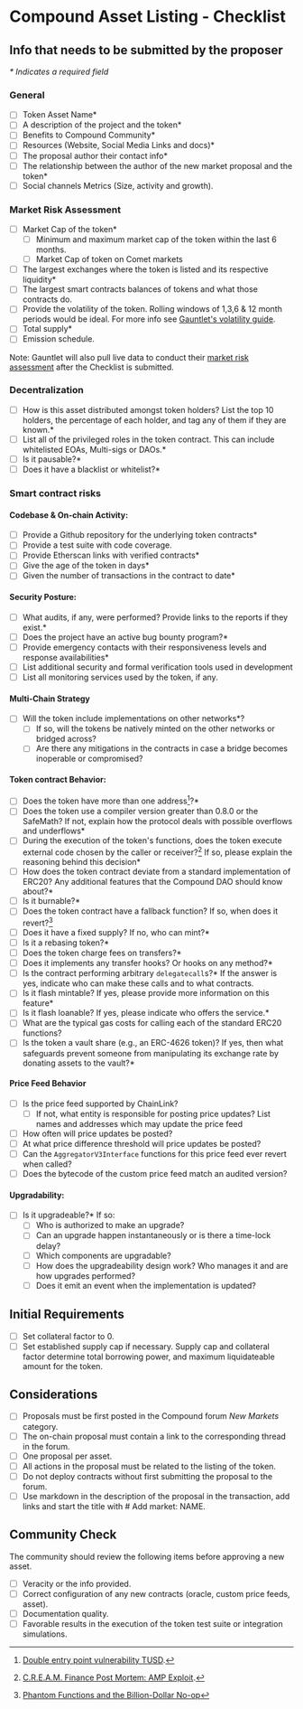 # Compound Asset Listing - Checklist

## Info that needs to be submitted by the proposer

*\* Indicates a required field*

### General

- [ ] Token Asset Name*
- [ ] A description of the project and the token*
- [ ] Benefits to Compound Community*
- [ ] Resources (Website, Social Media Links and docs)*
- [ ] The proposal author their contact info*
- [ ] The relationship between the author of the new market proposal and the token*
- [ ] Social channels Metrics (Size, activity and growth).

### Market Risk Assessment

- [ ] Market Cap of the token*
  - [ ] Minimum and maximum market cap of the token within the last 6 months.
  - [ ] Market Cap of token on Comet markets
- [ ] The largest exchanges where the token is listed and its respective liquidity*
- [ ] The largest smart contracts balances of tokens and what those contracts do.
- [ ] Provide the volatility of the token. Rolling windows of 1,3,6 & 12 month periods would be ideal. For more info see [Gauntlet's volatility guide](https://maker-report.gauntlet.network/int_vol).
- [ ] Total supply*
- [ ] Emission schedule.

Note: Gauntlet will also pull live data to conduct their [market risk assessment](https://gauntlet.notion.site/gauntlet/Gauntlet-Market-Risk-Framework-for-Asset-Listings-on-Compound-de5a852131514f14a560be56b6e51419) after the Checklist is submitted.

### Decentralization

- [ ] How is this asset distributed amongst token holders? List the top 10 holders, the percentage of each holder, and tag any of them if they are known.*
- [ ] List all of the privileged roles in the token contract. This can include whitelisted EOAs, Multi-sigs or DAOs.*
- [ ] Is it pausable?*
- [ ] Does it have a blacklist or whitelist?*

### Smart contract risks

#### Codebase & On-chain Activity:
- [ ] Provide a Github repository for the underlying token contracts*
- [ ] Provide a test suite with code coverage.
- [ ] Provide Etherscan links with verified contracts*
- [ ] Give the age of the token in days*
- [ ] Given the number of transactions in the contract to date*

#### Security Posture:
- [ ] What audits, if any, were performed? Provide links to the reports if they exist.*
- [ ] Does the project have an active bug bounty program?*
- [ ] Provide emergency contacts with their responsiveness levels and response availabilities* 
- [ ] List additional security and formal verification tools used in development
- [ ] List all monitoring services used by the token, if any.

#### Multi-Chain Strategy
- [ ] Will the token include implementations on other networks*?
  - [ ] If so, will the tokens be natively minted on the other networks or bridged across?
  - [ ] Are there any mitigations in the contracts in case a bridge becomes inoperable or compromised?

#### Token contract Behavior:
- [ ] Does the token have more than one address[^1]?*
- [ ] Does the token use a compiler version greater than 0.8.0 or the SafeMath? If not, explain how the protocol deals with possible overflows and underflows*
- [ ] During the execution of the token's functions, does the token execute external code chosen by the caller or receiver?[^2] If so, please explain the reasoning behind this decision*
- [ ] How does the token contract deviate from a standard implementation of ERC20? Any additional features that the Compound DAO should know about?*
- [ ] Is it burnable?*
- [ ] Does the token contract have a fallback function? If so, when does it revert?[^3]
- [ ] Does it have a fixed supply? If no, who can mint?*
- [ ] Is it a rebasing token?*
- [ ] Does the token charge fees on transfers?*
- [ ] Does it implements any transfer hooks? Or hooks on any method?*
- [ ] Is the contract performing arbitrary `delegatecall`s?* If the answer is yes, indicate who can make these calls and to what contracts.
- [ ] Is it flash mintable? If yes, please provide more information on this feature*
- [ ] Is it flash loanable? If yes, please indicate who offers the service.*
- [ ] What are the typical gas costs for calling each of the standard ERC20 functions?
- [ ] Is the token a vault share (e.g., an ERC-4626 token)? If yes, then what safeguards prevent someone from manipulating its exchange rate by donating assets to the vault?*

#### Price Feed Behavior
- [ ] Is the price feed supported by ChainLink?
  - [ ] If not, what entity is responsible for posting price updates? List names and addresses which may update the price feed
- [ ] How often will price updates be posted?
- [ ] At what price difference threshold will price updates be posted?
- [ ] Can the `AggregatorV3Interface` functions for this price feed ever revert when called?
- [ ] Does the bytecode of the custom price feed match an audited version?

#### Upgradability:
- [ ] Is it upgradeable?* If so:
  - [ ] Who is authorized to make an upgrade?
  - [ ] Can an upgrade happen instantaneously or is there a time-lock delay?
  - [ ] Which components are upgradable?
  - [ ] How does the upgradeability design work? Who manages it and are how upgrades performed?
  - [ ] Does it emit an event when the implementation is updated?
 
## Initial Requirements

- [ ] Set collateral factor to 0.
- [ ] Set established supply cap if necessary. Supply cap and collateral factor determine total borrowing power, and maximum liquidateable amount for the token.
      
## Considerations

- [ ] Proposals must be first posted in the Compound forum *New Markets* category.
- [ ] The on-chain proposal must contain a link to the corresponding thread in the forum.
- [ ] One proposal per asset.
- [ ] All actions in the proposal must be related to the listing of the token.
- [ ] Do not deploy contracts without first submitting the proposal to the forum.
- [ ] Use markdown in the description of the proposal in the transaction, add links and start the title with # Add market: NAME.

## Community Check
The community should review the following items before approving a new asset.

- [ ] Veracity or the info provided.
- [ ] Correct configuration of any new contracts (oracle, custom price feeds, asset).
- [ ] Documentation quality.
- [ ] Favorable results in the execution of the token test suite or integration simulations.

[^1]: [Double entry point vulnerability TUSD](https://blog.openzeppelin.com/compound-tusd-integration-issue-retrospective/).
[^2]: [C.R.E.A.M. Finance Post Mortem: AMP Exploit](https://medium.com/cream-finance/c-r-e-a-m-finance-post-mortem-amp-exploit-6ceb20a630c5).
[^3]: [Phantom Functions and the Billion-Dollar No-op](https://media.dedaub.com/phantom-functions-and-the-billion-dollar-no-op-c56f062ae49f)

